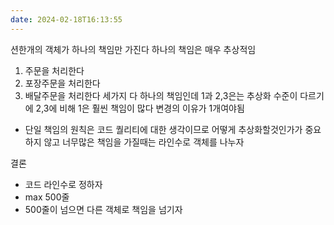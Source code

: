 ```yaml
---
date: 2024-02-18T16:13:55
---
```

션한개의 객체가 하나의 책임만 가진다
하나의 책임은 매우 추상적임
1. 주문을 처리한다
2. 포장주문을 처리한다
3. 배달주문을 처리한다
세가지 다 하나의 책임인데 1과 2,3은는 추상화 수준이 다르기에 2,3에 비해 1은 훨씬 책임이 많다
변경의 이유가 1개여야됨


- 단일 책임의 원칙은 코드 퀄리티에 대한 생각이므로 어떻게 추상화할것인가가 중요하지 않고 너무많은 책임을 가질때는 라인수로 객체를 나누자

결론
- 코드 라인수로 정하자
- max 500줄
- 500줄이 넘으면 다른 객체로 책임을 넘기자